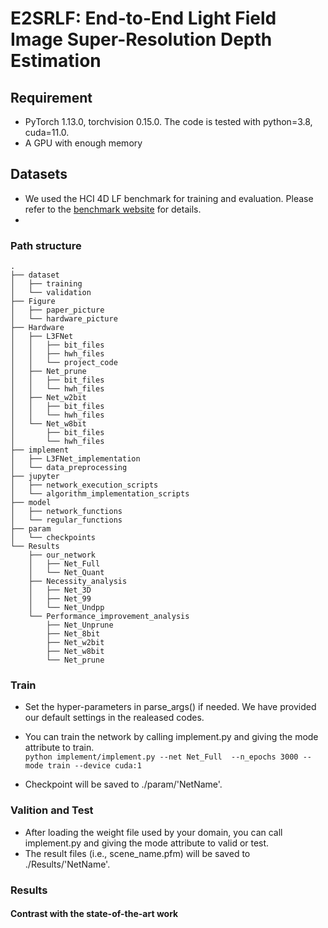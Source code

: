 # E2SRLF: End-to-End Light Field Image Super-Resolution Depth Estimation


## Requirement

- PyTorch 1.13.0, torchvision 0.15.0. The code is tested with python=3.8, cuda=11.0.
- A GPU with enough memory

## Datasets

- We used the HCI 4D LF benchmark for training and evaluation. Please refer to the [benchmark website](https://lightfield-analysis.uni-konstanz.de/) for details.
- 

### Path structure

```
.
├── dataset
│   ├── training
│   └── validation
├── Figure
│   ├── paper_picture
│   └── hardware_picture
├── Hardware
│   ├── L3FNet
│   │   ├── bit_files
│   │   ├── hwh_files
│   │   └── project_code
│   ├── Net_prune
│   │   ├── bit_files
│   │   └── hwh_files
│   ├── Net_w2bit
│   │   ├── bit_files
│   │   └── hwh_files
│   └── Net_w8bit
│       ├── bit_files
│       └── hwh_files
├── implement
│   ├── L3FNet_implementation
│   └── data_preprocessing
├── jupyter
│   ├── network_execution_scripts
│   └── algorithm_implementation_scripts
├── model
│   ├── network_functions
│   └── regular_functions
├── param
│   └── checkpoints
└── Results
    ├── our_network
    │   ├── Net_Full
    │   └── Net_Quant
    ├── Necessity_analysis
    │   ├── Net_3D
    │   ├── Net_99
    │   └── Net_Undpp
    └── Performance_improvement_analysis
        ├── Net_Unprune
        ├── Net_8bit
        ├── Net_w2bit
        ├── Net_w8bit
        └── Net_prune
```

### Train

- Set the hyper-parameters in parse_args() if needed. We have provided our default settings in the realeased codes.
- You can train the network by calling implement.py and giving the mode attribute to train.  
    ``` python implement/implement.py --net Net_Full  --n_epochs 3000 --mode train --device cuda:1 ```

- Checkpoint will be saved to ./param/'NetName'.
  
### Valition and Test

- After loading the weight file used by your domain, you can call implement.py and giving the mode attribute to valid or test.
- The result files (i.e., scene_name.pfm) will be saved to ./Results/'NetName'.

### Results

#### Contrast with the state-of-the-art work



